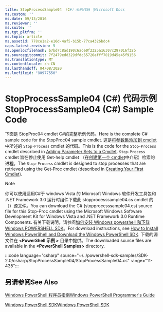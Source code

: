 ```yaml
---
title: StopProcessSample04 （C#）示例代码 |Microsoft Docs
ms.custom: ''
ms.date: 09/13/2016
ms.reviewer: ''
ms.suite: ''
ms.tgt_pltfrm: ''
ms.topic: article
ms.assetid: 778ce1a2-e16d-4af5-b15b-77ca4326bdc4
caps.latest.revision: 5
ms.openlocfilehash: b7bd7c8ad190c6ace0f2325a16307c297016f32b
ms.sourcegitcommit: 7f2479edd329dfdc55726afff7019d45e45f9156
ms.translationtype: MT
ms.contentlocale: zh-CN
ms.lasthandoff: 04/08/2020
ms.locfileid: "80977550"
---
```

# <a name="stopprocesssample04-c-sample-code"></a><span data-ttu-id="77c48-102">StopProcessSample04 (C#) 代码示例</span><span class="sxs-lookup"><span data-stu-id="77c48-102">StopProcessSample04 (C#) Sample Code</span></span>

<span data-ttu-id="77c48-103">下面是 StopProc04 cmdlet C#的完整示例代码。</span><span class="sxs-lookup"><span data-stu-id="77c48-103">Here is the complete C# sample code for the StopProc04 sample cmdlet.</span></span> <span data-ttu-id="77c48-104">这是[将参数集添加到 cmdlet](../cmdlet/adding-parameter-sets-to-a-cmdlet.md)中所述的 `Stop-Process` cmdlet 的代码。</span><span class="sxs-lookup"><span data-stu-id="77c48-104">This is the code for the `Stop-Process` cmdlet described in [Adding Parameter Sets to a Cmdlet](../cmdlet/adding-parameter-sets-to-a-cmdlet.md).</span></span> <span data-ttu-id="77c48-105">`Stop-Process` cmdlet 旨在停止使用 Get-help cmdlet （在[创建第一个 cmdlet](../cmdlet/creating-a-cmdlet-without-parameters.md)中介绍）检索的进程。</span><span class="sxs-lookup"><span data-stu-id="77c48-105">The `Stop-Process` cmdlet is designed to stop processes that are retrieved using the Get-Proc cmdlet (described in [Creating Your First Cmdlet](../cmdlet/creating-a-cmdlet-without-parameters.md)).</span></span>

> [!NOTE]
> <span data-ttu-id="77c48-106">你可以使用适用C#于 windows Vista 的 Microsoft Windows 软件开发工具包和 .NET Framework 3.0 运行时组件下载此 stopprocesssample04.cs cmdlet 的（）源文件。</span><span class="sxs-lookup"><span data-stu-id="77c48-106">You can download the C# (stopprocesssample04.cs) source file for this Stop-Proc cmdlet using the Microsoft Windows Software Development Kit for Windows Vista and .NET Framework 3.0 Runtime Components.</span></span> <span data-ttu-id="77c48-107">有关下载说明，请参阅[如何安装 Windows powershell 和下载 Windows POWERSHELL SDK](/powershell/scripting/developer/installing-the-windows-powershell-sdk)。</span><span class="sxs-lookup"><span data-stu-id="77c48-107">For download instructions, see [How to Install Windows PowerShell and Download the Windows PowerShell SDK](/powershell/scripting/developer/installing-the-windows-powershell-sdk).</span></span>
> <span data-ttu-id="77c48-108">下载的源文件在 **\<PowerShell 示例 >** 目录中提供。</span><span class="sxs-lookup"><span data-stu-id="77c48-108">The downloaded source files are available in the **\<PowerShell Samples>** directory.</span></span>

:::code language="csharp" source="~/../powershell-sdk-samples/SDK-2.0/csharp/StopProcessSample04/StopProcessSample04.cs" range="11-435":::

## <a name="see-also"></a><span data-ttu-id="77c48-109">另请参阅</span><span class="sxs-lookup"><span data-stu-id="77c48-109">See Also</span></span>

[<span data-ttu-id="77c48-110">Windows PowerShell 程序员指南</span><span class="sxs-lookup"><span data-stu-id="77c48-110">Windows PowerShell Programmer's Guide</span></span>](./windows-powershell-programmer-s-guide.md)

[<span data-ttu-id="77c48-111">Windows PowerShell SDK</span><span class="sxs-lookup"><span data-stu-id="77c48-111">Windows PowerShell SDK</span></span>](../windows-powershell-reference.md)
